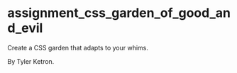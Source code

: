 # assignment_css_garden_of_good_and_evil
Create a CSS garden that adapts to your whims.

By Tyler Ketron.
